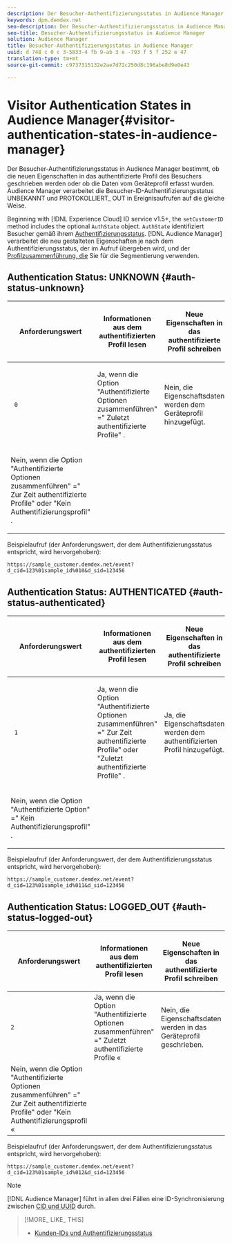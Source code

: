 ```yaml
---
description: Der Besucher-Authentifizierungsstatus in Audience Manager bestimmt, ob die neuen Eigenschaften in das authentifizierte Profil des Besuchers geschrieben werden oder ob die Daten vom Geräteprofil erfasst wurden. Audience Manager verarbeitet die Besucher-ID-Authentifizierungsstatus UNBEKANNT und PROTOKOLLIERT_ OUT in Ereignisaufrufen auf die gleiche Weise.
keywords: dpm.demdex.net
seo-description: Der Besucher-Authentifizierungsstatus in Audience Manager bestimmt, ob die neuen Eigenschaften in das authentifizierte Profil des Besuchers geschrieben werden oder ob die Daten vom Geräteprofil erfasst wurden. Audience Manager verarbeitet die Besucher-ID-Authentifizierungsstatus UNBEKANNT und PROTOKOLLIERT_ OUT in Ereignisaufrufen auf die gleiche Weise.
seo-title: Besucher-Authentifizierungsstatus in Audience Manager
solution: Audience Manager
title: Besucher-Authentifizierungsstatus in Audience Manager
uuid: d 748 c 0 c 3-5833-4 fb 9-ab 3 e -793 f 5 f 252 e 47
translation-type: tm+mt
source-git-commit: c9737315132e2ae7d72c250d8c196abe8d9e0e43

---
```



# Visitor Authentication States in Audience Manager{#visitor-authentication-states-in-audience-manager}

Der Besucher-Authentifizierungsstatus in Audience Manager bestimmt, ob die neuen Eigenschaften in das authentifizierte Profil des Besuchers geschrieben werden oder ob die Daten vom Geräteprofil erfasst wurden. Audience Manager verarbeitet die Besucher-ID-Authentifizierungsstatus UNBEKANNT und PROTOKOLLIERT_ OUT in Ereignisaufrufen auf die gleiche Weise.

Beginning with [!DNL Experience Cloud] ID service v1.5+, the `setCustomerID` method includes the optional `AuthState` object. `AuthState` identifiziert Besucher gemäß ihrem [Authentifizierungsstatus](https://marketing.adobe.com/resources/help/en_US/mcvid/mcvid-authenticated-state.html). [!DNL Audience Manager] verarbeitet die neu gestalteten Eigenschaften je nach dem Authentifizierungsstatus, der im Aufruf übergeben wird, und der [Profilzusammenführung, die](../features/profile-merge-rules/merge-rules-dashboard.md) Sie für die Segmentierung verwenden.

## Authentication Status: UNKNOWN {#auth-status-unknown}

<table id="table_E1EA51533FAE4BBFB338D6F6116BC1F9"> 
 <thead> 
  <tr> 
   <th colname="col1" class="entry"> <p>Anforderungswert </p> </th> 
   <th colname="col2" class="entry"> <p> <b>Informationen</b> aus dem authentifizierten Profil lesen </p> </th> 
   <th colname="col3" class="entry"> <p> <b>Neue</b> Eigenschaften in das authentifizierte Profil schreiben </p> </th> 
  </tr> 
 </thead>
 <tbody> 
  <tr> 
   <td colname="col1" morerows="1"> <p> <code> 0 </code> </p> </td> 
   <td colname="col2"> <p>Ja, wenn die Option "Authentifizierte Optionen zusammenführen" =" Zuletzt authentifizierte Profile" . </p> </td> 
   <td colname="col3" morerows="1"> <p>Nein, die Eigenschaftsdaten werden dem Geräteprofil hinzugefügt. </p> </td> 
  </tr> 
  <tr> 
   <td colname="col2"> <p>Nein, wenn die Option "Authentifizierte Optionen zusammenführen" =" Zur Zeit authentifizierte Profile" oder "Kein Authentifizierungsprofil" . </p> </td> 
  </tr> 
 </tbody> 
</table>

Beispielaufruf (der Anforderungswert, der dem Authentifizierungsstatus entspricht, wird hervorgehoben):

`https://sample_customer.demdex.net/event?d_cid=123%01sample_id%010&d_sid=123456`

## Authentication Status: AUTHENTICATED {#auth-status-authenticated}

<table id="table_956ABF96024744308F7773E1F96482B7"> 
 <thead> 
  <tr> 
   <th colname="col1" class="entry"> <p>Anforderungswert </p> </th> 
   <th colname="col2" class="entry"> <p> <b>Informationen</b> aus dem authentifizierten Profil lesen </p> </th> 
   <th colname="col3" class="entry"> <p> <b>Neue</b> Eigenschaften in das authentifizierte Profil schreiben </p> </th> 
  </tr> 
 </thead>
 <tbody> 
  <tr> 
   <td colname="col1" morerows="1"> <p> <code> 1 </code> </p> </td> 
   <td colname="col2"> <p>Ja, wenn die Option "Authentifizierte Optionen zusammenführen" =" Zur Zeit authentifizierte Profile" oder "Zuletzt authentifizierte Profile" . </p> </td> 
   <td colname="col3" morerows="1"> <p>Ja, die Eigenschaftsdaten werden dem authentifizierten Profil hinzugefügt. </p> </td> 
  </tr> 
  <tr> 
   <td colname="col2"> <p>Nein, wenn die Option "Authentifizierte Option" =" Kein Authentifizierungsprofil" . </p> </td> 
  </tr> 
 </tbody> 
</table>

Beispielaufruf (der Anforderungswert, der dem Authentifizierungsstatus entspricht, wird hervorgehoben):

`https://sample_customer.demdex.net/event?d_cid=123%01sample_id%011&d_sid=123456`

## Authentication Status: LOGGED_OUT {#auth-status-logged-out}

<table id="table_783F0CBB0431482AA49F41468FA65B19"> 
 <thead> 
  <tr> 
   <th colname="col1" class="entry"> <p>Anforderungswert </p> </th> 
   <th colname="col2" class="entry"> <p> <b>Informationen</b> aus dem authentifizierten Profil lesen </p> </th> 
   <th colname="col3" class="entry"> <p> <b>Neue</b> Eigenschaften in das authentifizierte Profil schreiben </p> </th> 
  </tr> 
 </thead>
 <tbody> 
  <tr> 
   <td colname="col1" morerows="1"> <p> <code>2</code> </p> </td> 
   <td colname="col2"> Ja, wenn die Option "Authentifizierte Optionen zusammenführen" =" Zuletzt authentifizierte Profile « </td> 
   <td colname="col3" morerows="1"> <p>Nein, die Eigenschaftsdaten werden in das Geräteprofil geschrieben. </p> </td> 
  </tr> 
  <tr> 
   <td colname="col2"> Nein, wenn die Option "Authentifizierte Optionen zusammenführen" =" Zur Zeit authentifizierte Profile" oder "Kein Authentifizierungsprofil « </td> 
  </tr> 
 </tbody> 
</table>

Beispielaufruf (der Anforderungswert, der dem Authentifizierungsstatus entspricht, wird hervorgehoben):

`https://sample_customer.demdex.net/event?d_cid=123%01sample_id%012&d_sid=123456`

>[!NOTE]
>
>[!DNL Audience Manager] führt in allen drei Fällen eine ID-Synchronisierung zwischen [CID und UUID](../reference/ids-in-aam.md) durch.

>[!MORE_ LIKE_ THIS]
>
>* [Kunden-IDs und Authentifizierungsstatus](https://marketing.adobe.com/resources/help/en_US/mcvid/mcvid-authenticated-state.html)

